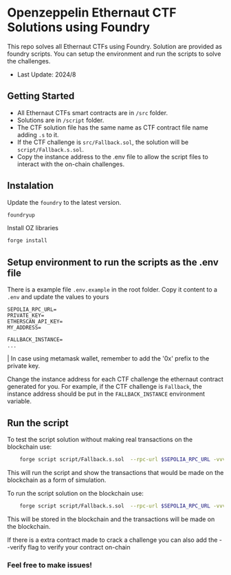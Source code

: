 # Openzeppelin Ethernaut CTF Solutions using Foundry
This repo solves all Ethernaut CTFs using Foundry. Solution are provided as foundry scripts.
You can setup the environment and run the scripts to solve the challenges.

- Last Update: 2024/8

## Getting Started

- All Ethernaut CTFs smart contracts are in `/src` folder.
- Solutions are in `/script` folder.
- The CTF solution file has the same name as CTF contract file name adding `.s` to it.
- If the CTF challenge is `src/Fallback.sol`, the solution will be `script/Fallback.s.sol`.
- Copy the instance address to the .env file to allow the script files to interact with the on-chain challenges.

## Instalation

Update the `foundry` to the latest version.

```bash
foundryup
```

Install OZ libraries

```bash
forge install
```

## Setup environment to run the scripts as the .env file

There is a example file `.env.example` in the root folder. Copy it content to a `.env` and update the values to yours

```
SEPOLIA_RPC_URL=
PRIVATE_KEY=
ETHERSCAN_API_KEY=
MY_ADDRESS=

FALLBACK_INSTANCE=
...
```
| In case using metamask wallet, remember to add the '0x' prefix to the private key.


Change the instance address for each CTF challenge the ethernaut contract generated for you.
For example, if the CTF challenge is `Fallback`, the instance address should be put in the `FALLBACK_INSTANCE` environment variable.


## Run the script

To test the script solution without making real transactions on the blockchain use:

```bash
    forge script script/Fallback.s.sol  --rpc-url $SEPOLIA_RPC_URL -vvvv
```
This will run the script and show the transactions that would be made on the blockchain as a form of simulation.


To run the script solution on the blockchain use:

```bash
    forge script script/Fallback.s.sol  --rpc-url $SEPOLIA_RPC_URL -vvvv --broadcast
```
This will be stored in the blockchain and the transactions will be made on the blockchain.

If there is a extra contract made to crack a challenge you can also add the --verify flag to verify your contract on-chain

### Feel free to make issues!
